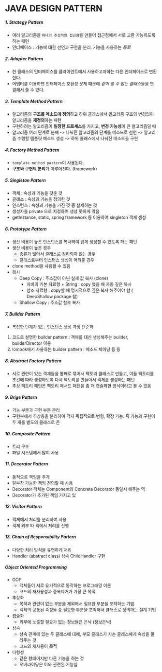# JAVA DESIGN PATTERN

##### 1. Strategy Pattern
- 여러 알고리즘을 `하나의 추상적인 접근점`을 만들어 접근점에서 서로 교환 가능하도록 하는 패턴
- 인터페이스 : 기능에 대한 선언과 구현을 분리. 기능을 사용하는 _통로_

##### 2. Adapter Pattern
- 한 클래스의 인터페이스를 클라이언트에서 사용하고자하는 다른 인터페이스로 변환한다.
- 어댑터를 이용하면 인터페이스 호환성 문제 때문에 *같이 쓸 수 없는 클래스*들을 연결해서 쓸 수 있다.
    
##### 3. Template Method Pattern 
- 알고리즘의 **구조를 메소드에 정의**하고 하위 클래스에서 알고리즘 구조의 변경없이 알고리즘을 **재정의**하는 패턴
- 구현하려는 알고리즘이 **일정한 프로세스**를 가지고, **변경 가능성**이 큰 알고리즘일 때
- 알고리즘 여러 단계로 분해 -> 나눠진 알고리즘의 단계를 메소드로 선언 -> 알고리즘 수행할 템플릿 메소드 생성 -> 하위 클래스에서 나눠진 메소드들 구현

##### 4. Factory Method Pattern
- `template method pattern`이 사용된다.
- **구조와 구현의 분리**가 이루어진다. (framework)

##### 5.  Singleton Pattern
- 객체 : 속성과 기능을 갖춘 것
- 클래스 : 속성과 기능을 정의한 것 
- 인스턴스 : 속성과 기능을 가진 것 중 실제하는 것 
- 생성자를 private 으로 지정하여 생성 못하게 막음
- getInstance, static, spring framework 등 이용하여 singleton 객체 생성 

##### 6. Prototype Pattern 
- 생산 비용이 높은 인스턴스를 복사하여 쉽게 생성할 수 있도록 하는 패턴 
- 생산 비용이 높은 경우 
    - 종류가 많아서 클래스로 정리되지 않는 경우
    - 클래스로부터 인스턴스 생성이 어려운 경우 
- clone method을 사용할 수 있음
- 복사
    - Deep Copy : 주소값이 아닌 실제 값 복사 (clone) 
        - 자바의 기본 자료형 + String : copy 했을 때 자동 깊은 복사 
        - 참조 자료형 : copy할 때 명시적으로 깊은 복사 해주어야 함 ( DeepShallow package 참) 
    - Shallow Copy : 주소값 참조 복사 
    
##### 7. Builder Pattern 
- 복잡한 단계가 있는 인스턴스 생성 과정 단순화 
1. 코드로 설명한 builder pattern : 객체를 대신 생성해주는 builder, builderDirector  이용
2. lombok에서 사용하는 builder pattern : 메소드 체이닝 등 
등

##### 8. Abstract Factory Pattern 
- 서로 관련이 있는 객체들을 통째로 묶어서 팩토리 클래스로 만들고, 이들 팩토리를 조건에 따라 생성하도록 다시 팩토리를 만들어서 객체를 생성하는 패턴
- 추상 팩토리 패턴은 팩토리 메서드 패턴을 좀 더 캡슐화한 방식이라고 볼 수 있음

##### 9. Brige Pattern
- 기능 부분과 구현 부분 분리 
- 구현부에서 추상층을 분리하여 각자 독립적으로 변형, 확장 가능. 즉 기능과 구현이 두 개를 별도의 클래스로 존

##### 10. Composite Pattern
- 트리 구조 
- 파일 시스템에서 많이 사용 

##### 11. Decorator Pattern
- 동적으로 책임을 추가 
- 탈부착 가능한 책임 정의할 때 사용
- Decorator 객체는 Component와 Concrete Decorator 동일시 해주는 역
- Decorator가 추가된 책임 가지고 있

##### 12. Visitor Pattern
- 객체에서 처리를 분리하여 사용
- 객체 외부 타 객에서 처리를 진행 

##### 13. Chain of Responsibility Pattern
- 다양한 처리 방식을 유연하게 처리
- Handler (abstract class) 상속 ChildHandler 구현







##### Object Oriented Programming
- OOP
    - 객체들이 서로 유기적으로 동작하는 프로그래밍 이론
    - 코드의 재사용성과 중복제거가 가장 큰 목적
- 추상화
    - 목적과 관련이 없는 부분을 제외해서 필요한 부분을 포착하는 기법
    - 객체의 공통된 속성들 중 필요한 부분을 포착해서 클래스로 정의하는 설계 기법
- 캡슐화
     - 외부에 노출할 필요가 없는 정보들은 은닉 (정보은닉)
- 상속
    - 상속 관계에 있는 두 클래스에 대해, 부모 클래스가 자손 클래스에게 속성을 물려주는 것
    - 코드의 재사용이 목적
- 다형성
    - 같은 형태이지만 다른 기능을 하는 것
    - 오버라이딩은 이와 관련된 기능임






 
